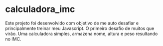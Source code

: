 # calculadora_imc
Este projeto foi desenvolvido com objetivo de me auto desafiar e principalmente treinar meu Javascript. O primeiro desafio de muitos que virão.
Uma calculadora simples, armazena nome, altura e peso resultando no IMC. 
